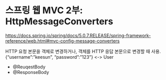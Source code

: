# 스프링 웹 MVC 2부: HttpMessageConverters

https://docs.spring.io/spring/docs/5.0.7.RELEASE/spring-framework-reference/web.html#mvc-config-message-converters

HTTP 요청 본문을 객체로 변경하거나, 객체를 HTTP 응답 본문으로 변경할 때 사용.
{“username”:”keesun”, “password”:”123”} <-> User

- @ReuqestBody
- @ResponseBody

